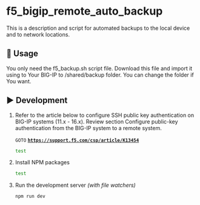 # f5_bigip_remote_auto_backup

This is a description and script for automated backups to the local device and to network locations.

## 🚀 Usage

You only need the f5_backup.sh script file. Download this file and import it using to Your BIG-IP to /shared/backup folder. You can change the folder if You want.






## ▶️ Development

1. Refer to the article below to configure SSH public key authentication on BIG-IP systems (11.x - 16.x). Review section Configure public-key authentication from the BIG-IP system to a remote system.

    `GOTO` **[`https://support.f5.com/csp/article/K13454`](https://support.f5.com/csp/article/K13454)**
    
   
    ```sh
    test
    ```
 
2. Install NPM packages
    ```sh
    test
    ```

3. Run the development server *(with file watchers)*
    ```sh
    npm run dev
    ```



